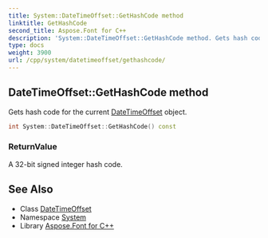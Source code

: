 ```yaml
---
title: System::DateTimeOffset::GetHashCode method
linktitle: GetHashCode
second_title: Aspose.Font for C++
description: 'System::DateTimeOffset::GetHashCode method. Gets hash code for the current DateTimeOffset object in C++.'
type: docs
weight: 3900
url: /cpp/system/datetimeoffset/gethashcode/
---
```

## DateTimeOffset::GetHashCode method


Gets hash code for the current [DateTimeOffset](../) object.

```cpp
int System::DateTimeOffset::GetHashCode() const
```


### ReturnValue

A 32-bit signed integer hash code.

## See Also

* Class [DateTimeOffset](../)
* Namespace [System](../../)
* Library [Aspose.Font for C++](../../../)
